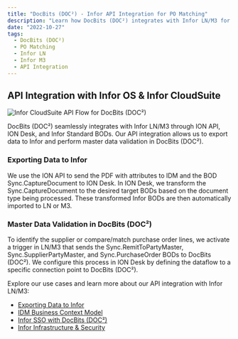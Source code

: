 ```yaml
---
title: "DocBits (DOC²) - Infor API Integration for PO Matching"
description: "Learn how DocBits (DOC²) integrates with Infor LN/M3 for PO matching and document processing. Explore our use cases and API flow for seamless integration."
date: "2022-10-27"
tags:
  - DocBits (DOC²)
  - PO Matching
  - Infor LN
  - Infor M3
  - API Integration
---
```


## API Integration with Infor OS & Infor CloudSuite

![Infor CloudSuite API Flow for DocBits (DOC²)](/_images/docbits/infor/Doc2-Infor.png "Infor CloudSuite API Flow for DocBits (DOC²)")

DocBits (DOC²) seamlessly integrates with Infor LN/M3 through ION API, ION Desk, and Infor Standard BODs. Our API integration allows us to export data to Infor and perform master data validation in DocBits (DOC²).

### Exporting Data to Infor

We use the ION API to send the PDF with attributes to IDM and the BOD Sync.CaptureDocument to ION Desk. In ION Desk, we transform the Sync.CaptureDocument to the desired target BODs based on the document type being processed. These transformed Infor BODs are then automatically imported to LN or M3.

### Master Data Validation in DocBits (DOC²)

To identify the supplier or compare/match purchase order lines, we activate a trigger in LN/M3 that sends the Sync.RemitToPartyMaster, Sync.SupplierPartyMaster, and Sync.PurchaseOrder BODs to DocBits (DOC²). We configure this process in ION Desk by defining the dataflow to a specific connection point to DocBits (DOC²).

Explore our use cases and learn more about our API integration with Infor LN/M3:

- [Exporting Data to Infor](/docbits/export/export-to-infor/)
- [IDM Business Context Model](/docbits/doc2-with-infor/IDM-business-context-model/)
- [Infor SSO with DocBits (DOC²)](/docbits/configuring-sso-in-cloud/)
- [Infor Infrastructure & Security](/docbits/doc2-with-infor/infrastructure/)
